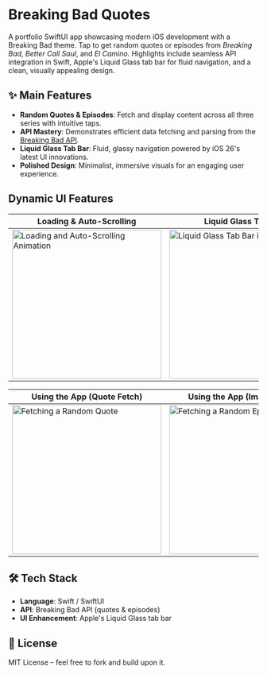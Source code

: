 # Breaking Bad Quotes

A portfolio SwiftUI app showcasing modern iOS development with a Breaking Bad theme. Tap to get random quotes or episodes from *Breaking Bad*, *Better Call Saul*, and *El Camino*. Highlights include seamless API integration in Swift, Apple's Liquid Glass tab bar for fluid navigation, and a clean, visually appealing design.

## ✨ Main Features

- **Random Quotes & Episodes**: Fetch and display content across all three series with intuitive taps.
- **API Mastery**: Demonstrates efficient data fetching and parsing from the [Breaking Bad API](https://breakingbadapi.com/).
- **Liquid Glass Tab Bar**: Fluid, glassy navigation powered by iOS 26's latest UI innovations.
- **Polished Design**: Minimalist, immersive visuals for an engaging user experience.

## Dynamic UI Features

| Loading & Auto-Scrolling | Liquid Glass Tab Bar |
|---------------------------|----------------------|
| <img src="https://github.com/user-attachments/assets/272926a7-40d9-4704-bf61-71ef91c71057" width="300" alt="Loading and Auto-Scrolling Animation"> | <img src="https://github.com/user-attachments/assets/91da19f9-e296-4fb3-9b64-93dfd1ec1f04" width="300" alt="Liquid Glass Tab Bar in Action"> |

| Using the App (Quote Fetch) | Using the App (Image Fetch) |
|-----------------------------|-------------------------------|
| <img src="https://github.com/user-attachments/assets/a57cb0ec-56bb-4a63-aac9-28200fb51c8a" width="300" alt="Fetching a Random Quote"> | <img src="https://github.com/user-attachments/assets/89774dec-d18a-44d8-8f7c-bfba78611a12" width="300" alt="Fetching a Random Episode">


## 🛠 Tech Stack

- **Language**: Swift / SwiftUI
- **API**: Breaking Bad API (quotes & episodes)
- **UI Enhancement**: Apple's Liquid Glass tab bar

## 📝 License

MIT License – feel free to fork and build upon it.
